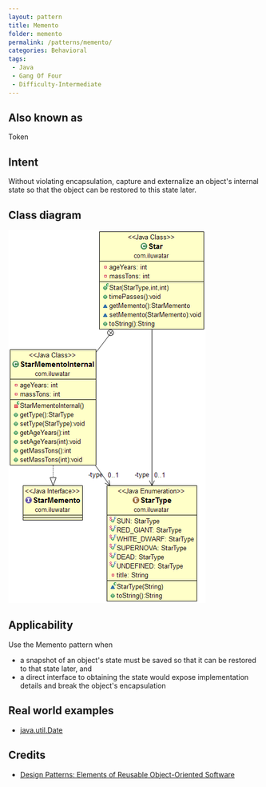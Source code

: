 ```yaml
---
layout: pattern
title: Memento
folder: memento
permalink: /patterns/memento/
categories: Behavioral
tags:
 - Java
 - Gang Of Four
 - Difficulty-Intermediate
---
```


## Also known as
Token

## Intent
Without violating encapsulation, capture and externalize an
object's internal state so that the object can be restored to this state later.

## Class diagram
![alt text](./etc/memento.png "Memento")

## Applicability
Use the Memento pattern when

* a snapshot of an object's state must be saved so that it can be restored to that state later, and
* a direct interface to obtaining the state would expose implementation details and break the object's encapsulation

## Real world examples

* [java.util.Date](http://docs.oracle.com/javase/8/docs/api/java/util/Date.html)

## Credits

* [Design Patterns: Elements of Reusable Object-Oriented Software](http://www.amazon.com/Design-Patterns-Elements-Reusable-Object-Oriented/dp/0201633612)
